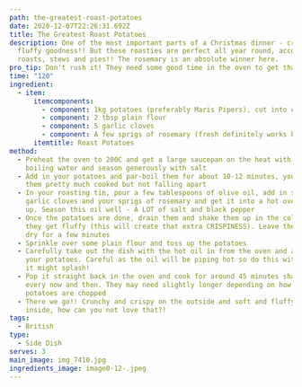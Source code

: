 ```yaml
---
path: the-greatest-roast-potatoes
date: 2020-12-07T22:26:31.692Z
title: The Greatest Roast Potatoes
description: One of the most important parts of a Christmas dinner - crispy
  fluffy goodness!! But these roasties are perfect all year round, accompanying
  roasts, stews and pies!! The rosemary is an absolute winner here.
pro_tip: Don't rush it! They need some good time in the oven to get that CRISP
time: "120"
ingredient:
  - item:
      itemcomponents:
        - component: 1kg potatoes (preferably Maris Pipers), cut into chunks
        - component: 2 tbsp plain flour
        - component: 5 garlic cloves
        - component: A few sprigs of rosemary (fresh definitely works best!)
      itemtitle: Roast Potatoes
method:
  - Preheat the oven to 200C and get a large saucepan on the heat with some
    boiling water and season generously with salt
  - Add in your potatoes and par-boil them for about 10-12 minutes, you want
    them pretty much cooked but not falling apart
  - In your roasting tin, pour a few tablespoons of olive oil, add in some whole
    garlic cloves and your sprigs of rosemary and get it into a hot oven to warm
    up. Season this oil well - A LOT of salt and black pepper
  - Once the potatoes are done, drain them and shake them up in the colander so
    they get fluffy (this will create that extra CRISPINESS). Leave them to air
    dry for a few minutes
  - Sprinkle over some plain flour and toss up the potatoes
  - Carefully take out the dish with the hot oil in from the oven and add in
    your potatoes. Careful as the oil will be piping hot so do this with care,
    it might splash!
  - Pop it straight back in the oven and cook for around 45 minutes shaking up
    every now and then. They may need slightly longer depending on how big your
    potatoes are chopped
  - There we go!! Crunchy and crispy on the outside and soft and fluffy on the
    inside, how can you not love that?!
tags:
  - British
type:
  - Side Dish
serves: 3
main_image: img_7410.jpg
ingredients_image: image0-12-.jpeg
---
```

